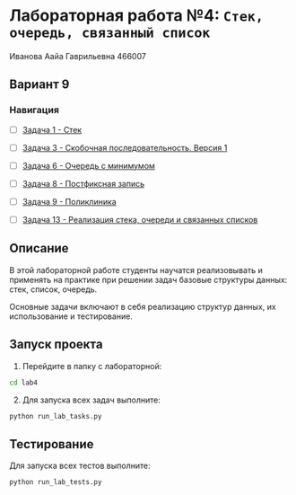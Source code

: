 # Лабораторная работа №4: `Стек, очередь, связанный список`

Иванова Аайа Гаврильевна 466007

## Вариант 9

### Навигация

- [ ] [Задача 1 - Стек](task1/README.md)
- [ ] [Задача 3 - Скобочная последовательность. Версия 1](task3/README.md)
- [ ] [Задача 6 - Очередь с минимумом](task6/README.md)
- [ ] [Задача 8 - Постфиксная запись](task8/README.md)
- [ ] [Задача 9 - Поликлиника](task9/README.md)
- [ ] [Задача 13 - Реализация стека, очереди и связанных списков](task13/README.md)


## Описание

В этой лабораторной работе студенты научатся реализовывать и применять на практике при решении задач базовые структуры данных: стек, список, очередь.

Основные задачи включают в себя реализацию структур данных, их использование и тестирование.

## Запуск проекта

1. Перейдите в папку с лабораторной:
```bash
cd lab4
```

2. Для запуска всех задач выполните:
```bash
python run_lab_tasks.py
```

## Тестирование

Для запуска всех тестов выполните:
```bash
python run_lab_tests.py
```
